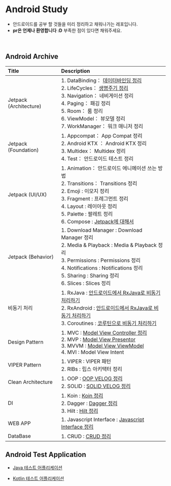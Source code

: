 # Android Study
* 안드로이드를 공부 할 것들을 미리 정리하고 채워나가는 레포입니다.
* **pr은 언제나 환영합니다 :D** 부족한 점이 있다면 채워주세요.
<br>

## Android Archive
Title | Description
:----|:----
Jetpack (Architecture) | 1. DataBinding： [데이터바인딩 정리](https://github.com/limsaehyun/Android_Study/tree/master/JetPack/DataBinding)<br>2. LifeCycles： [생명주기 정리](https://github.com/limsaehyun/Android_Study/tree/master/JetPack/Life%20Cycles)<br>3. Navigation： 네비게이션 정리<br>4. Paging： 패깅 정리<br>5. Room： 룸 정리<br>6. ViewModel： 뷰모델 정리<br>7. WorkManager： 워크 매니저 정리
Jetpack (Foundation) | 1. Appcompat： App Compat 정리 <br>2. Android KTX ： Android KTX 정리<br>3. Multidex： Multidex 정리 <br>4. Test： 안드로이드 테스트 정리<br>
Jetpack (UI/UX) | 1. Animation： 안드로이드 에니메이션 쓰는 방법<br>2. Transitions： Transitions 정리<br>2. Emoji :  이모지 정리<br>3. Fragment :  프레그먼트 정리<br>4. Layout :  레이아웃 정리<br> 5. Palette :  팔레트 정리<br> 6. Compose :  [Jetpack에 대해서](https://github.com/limsaehyun/Android_Study/tree/master/JetPack/Compose)
Jetpack (Behavior) | 1. Download Manager :  Download Manager 정리<br>2. Media & Playback :  Media & Playback 정리<br>3. Permissions :  Permissions 정리<br>4. Notifications :  Notifications 정리<br>5. Sharing :  Sharing 정리<br>6. Slices :  Slices 정리
비동기 처리 | 1. RxJava : [안드로이드에서 RxJava로 비동기 처리하기](https://github.com/limsaehyun/Android_Study_Repo/tree/master/ReactiveX)<br>2. RxAndroid : [안드로이드에서 RxJava로 비동기 처리하기](https://github.com/limsaehyun/Android_Study_Repo/tree/master/ReactiveX)<br>3. Coroutines : [코루틴으로 비동기 처리하기](https://github.com/limsaehyun/Android_Study_Repo/tree/master/Coroutine)
Design Pattern | 1. MVC : [Model View Controller 정리](https://github.com/limsaehyun/Android_Study_Repo/tree/master/ArchitecturePattern/MVC)<br> 2. MVP : [Model View Presentor](https://github.com/limsaehyun/Android_Study_Repo/tree/master/ArchitecturePattern/MVP)<br>3. MVVM : [Model View ViewModel](https://github.com/limsaehyun/Android_Study_Repo/tree/master/ArchitecturePattern/MVVM)<br>4. MVI : Model View Intent<br>
VIPER Pattern | 1. VIPER : VIPER 패턴<br>2. RIBs : 립스 아키택터 정리
Clean Architecture | 1. OOP : [OOP VELOG 정리](https://velog.io/@limsaehyun/%EA%B0%9D%EC%B2%B4-%EC%A7%80%ED%96%A5%EC%9D%98-4%EA%B0%80%EC%A7%80-%ED%8A%B9%EC%A7%95-OOP%EB%9E%80-%EB%AC%B4%EC%97%87%EC%9D%BC%EA%B9%8C)<br> 2. SOLID : [SOLID VELOG 정리](https://velog.io/@limsaehyun/%EA%B0%9D%EC%B2%B4%EC%A7%80%ED%96%A5-%EA%B0%9C%EB%B0%9C-5%EB%8C%80-%EC%9B%90%EC%B9%99-SOLID)
DI | 1. Koin : [Koin 정리](https://github.com/limsaehyun/Android_Study_Repo/tree/master/DI/Koin)<br>2. Dagger : [Dagger 정리](https://github.com/limsaehyun/Android_Study_Repo/tree/master/DI/Dagger2)<br>3. Hilt : [Hilt 정리](https://github.com/limsaehyun/Android_Study_Repo/tree/master/DI/Hilt)
WEB APP | 1. Javascript Interface : [Javascript Interface 정리](https://velog.io/@limsaehyun/%EC%95%B1%EA%B3%BC-%EC%9B%B9%EB%B7%B0%EA%B0%84%EC%9D%98-%ED%86%B5%EC%8B%A0-%EC%98%88%EC%A0%9C-Android-JavascriptInterface-%EC%82%AC%EC%9A%A9%EB%B2%95)
DataBase | 1. CRUD : [CRUD 정리](https://velog.io/@limsaehyun/DataBase-CRUD%EB%9E%80)


## Android Test Application
* [Java 테스트 어플리케이션](https://github.com/limsaehyun/Android_Study/tree/master/JavaApp)

* [Kotlin 테스트 어플리케이션](https://github.com/limsaehyun/Android_Study/tree/master/KotlinApp)
